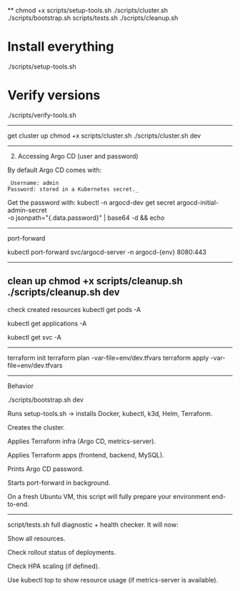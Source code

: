 **
chmod +x scripts/setup-tools.sh ./scripts/cluster.sh ./scripts/bootstrap.sh scripts/tests.sh ./scripts/cleanup.sh


# Install everything
./scripts/setup-tools.sh

# Verify versions
./scripts/verify-tools.sh

---
get cluster up
chmod +x scripts/cluster.sh
./scripts/cluster.sh dev

---
2. Accessing Argo CD (user and password)

By default Argo CD comes with:

    _Username: admin
    Password: stored in a Kubernetes secret._

Get the password with:
kubectl -n argocd-dev get secret argocd-initial-admin-secret \
-o jsonpath="{.data.password}" | base64 -d && echo

---
port-forward

kubectl port-forward svc/argocd-server -n argocd-{env} 8080:443

---
clean up
chmod +x scripts/cleanup.sh
./scripts/cleanup.sh dev
---
check created resources
kubectl get pods -A

kubectl get applications -A

kubectl get svc -A

----
terraform init
terraform plan -var-file=env/dev.tfvars
terraform apply -var-file=env/dev.tfvars


---
Behavior

./scripts/bootstrap.sh dev

Runs setup-tools.sh → installs Docker, kubectl, k3d, Helm, Terraform.

Creates the cluster.

Applies Terraform infra (Argo CD, metrics-server).

Applies Terraform apps (frontend, backend, MySQL).

Prints Argo CD password.

Starts port-forward in background.

On a fresh Ubuntu VM, this script will fully prepare your environment end-to-end.


---
script/tests.sh
full diagnostic + health checker. It will now:

Show all resources.

Check rollout status of deployments.

Check HPA scaling (if defined).

Use kubectl top to show resource usage (if metrics-server is available).